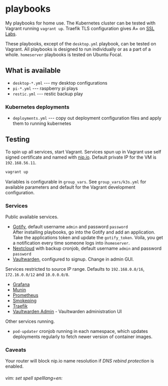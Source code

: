 # playbooks

My playbooks for home use. The Kubernetes cluster can be tested with Vagrant running `vagrant up`. Traefik TLS configuration gives A+ on [SSL Labs](https://www.ssllabs.com/ssltest/).


These playbooks, except of the `desktop.yml` playbook, can be tested on Vagrant. All playbooks is designed to run individually or as a part of a whole. `homeserver` playbooks is tested on Ubuntu Focal.


## What is available

* `desktop-*.yml` --- my desktop configurations
* `pi-*.yml` --- raspberry pi plays
* `restic.yml` --- restic backup play

### Kubernetes deployments

* `deployments.yml` --- copy out deployment configuration files and apply them to running kubernetes

## Testing

To spin up all services, start Vagrant. Services spun up in Vagrant use self signed certificate and named with [nip.io](https://nip.io). Default private IP for the VM is `192.168.56.11`.

```bash
vagrant up
```
Variables is configurable in `group_vars`. See `group_vars/k3s.yml` for available parameters and default for the Vagrant development configuration.

### Services

Public available services.

* [Gotify](https://gotify.192.168.56.11.nip.io), default username `admin` and password `password`  
    After installing playbooks, go into the Gotify and add an application. Take the applications token and update the `gotify_token`. Voila, you get a notification every time someone logs into i`homeserver`.  
* [Nextcloud](https://nextcloud.192.168.56.11.nip.io) with backup cronjob, default username `admin` and password `password`
* [Vaultwarden](https://nextcloud.192.168.56.11.nip.io), configured to signup. Change in admin GUI.

Services restricted to source IP range. Defaults to `192.168.0.0/16`, `172.16.0.0/12` and `10.0.0.0/8`.

* [Grafana](https://grafana.192.168.56.11.nip.io)
* [Munin](https://munin.192.168.56.11.nip.io)
* [Prometheus](https://traefik.192.168.56.11.nip.io)
* [Smokeping](https://smokeping.192.168.56.11.nip.io)
* [Traefik](https://traefik.192.168.56.11.nip.io)
* [Vaultwarden Admin](https://traefik.192.168.56.11.nip.io/admin) - Vaultwarden administration UI

Other services running.

* `pod-updater` cronjob running in each namespace, which updates deployments regularly to fetch newer version of container images.

### Caveats

Your router will block nip.io name resolution if _DNS rebind protection_ is enabled.

###### vim: set spell spelllang=en:
